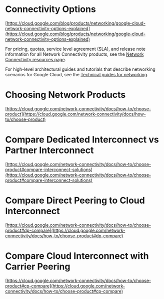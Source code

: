 
# Connectivity Options

[https://cloud.google.com/blog/products/networking/google-cloud-network-connectivity-options-explained](https://cloud.google.com/blog/products/networking/google-cloud-network-connectivity-options-explained)

For pricing, quotas, service level agreement (SLA), and release note information for all Network Connectivity products, see the [Network Connectivity resources page](https://cloud.google.com/network-connectivity/docs/resources).

For high-level architectural guides and tutorials that describe networking scenarios for Google Cloud, see the [Technical guides for networking](https://cloud.google.com/docs/tutorials#networking).


# Choosing Network Products

[https://cloud.google.com/network-connectivity/docs/how-to/choose-product](https://cloud.google.com/network-connectivity/docs/how-to/choose-product)


# Compare Dedicated Interconnect vs Partner Interconnect

[https://cloud.google.com/network-connectivity/docs/how-to/choose-product#compare-interconnect-solutions](https://cloud.google.com/network-connectivity/docs/how-to/choose-product#compare-interconnect-solutions)


# Compare Direct Peering to Cloud Interconnect

[https://cloud.google.com/network-connectivity/docs/how-to/choose-product#dp-compare](https://cloud.google.com/network-connectivity/docs/how-to/choose-product#dp-compare)


# Compare Cloud Interconnect with Carrier Peering

[https://cloud.google.com/network-connectivity/docs/how-to/choose-product#cp-compare](https://cloud.google.com/network-connectivity/docs/how-to/choose-product#cp-compare)

